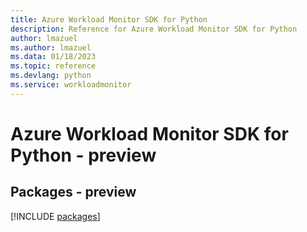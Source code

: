 ```yaml
---
title: Azure Workload Monitor SDK for Python
description: Reference for Azure Workload Monitor SDK for Python
author: lmazuel
ms.author: lmazuel
ms.data: 01/18/2023
ms.topic: reference
ms.devlang: python
ms.service: workloadmonitor
---
```

# Azure Workload Monitor SDK for Python - preview
## Packages - preview
[!INCLUDE [packages](workload-monitor-index.md)]